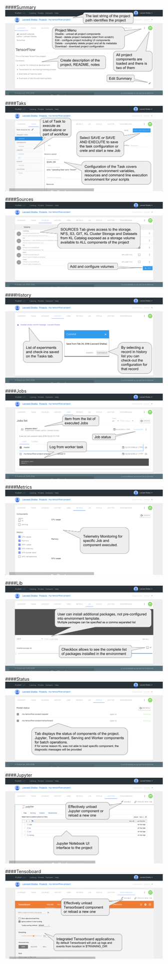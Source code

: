 
####Summary 
![](../img/tutorials/project_page/img1.png)

####Taks 
![](../img/tutorials/project_page/img2.png)

####Sources 
![](../img/tutorials/project_page/img3.png)

####History 
![](../img/tutorials/project_page/img4.png)

####Jobs 
![](../img/tutorials/project_page/img5.png)

####Metrics 
![](../img/tutorials/project_page/img6.png)

####Lib 
![](../img/tutorials/project_page/img7.png)

####Status
![](../img/tutorials/project_page/img8.png)

####Jupyter
![](../img/tutorials/project_page/img9.png)

####Tensoboard
![](../img/tutorials/project_page/img10.png)
